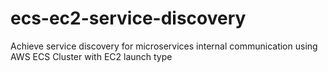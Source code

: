 # ecs-ec2-service-discovery
Achieve service discovery for microservices internal communication using AWS ECS Cluster with EC2 launch type
